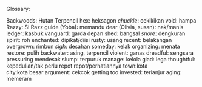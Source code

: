 Glossary:

Backwoods: Hutan Terpencil
hex: heksagon
*chuckle*: cekikikan
void: hampa
Razzy: Si Razz
guide (Yoba): memandu
dear (Olivia, susan): nak/manis
ledger: kasbuk
vanguard: garda depan
shed: bangsal
*snore*: dengkuran
spirit: roh
enchanted: dipikat/diisi
rusty: usang
recent: belakangan
overgrown: rimbun
*sigh*: desahan
someday: kelak
organizing: menata
restore: pulih
backwater: asing, terpencil
violent: ganas
dreadful: sengsara
pressuring mendesak
slump: terpuruk
manage: kelola
glad: lega
thoughtful: kepedulian/tak perlu repot repot/perhatiannya
town:kota  
city:kota besar
argument: cekcok
getting too invested: terlanjur
aging: memeram